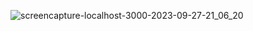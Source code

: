 ![screencapture-localhost-3000-2023-09-27-21_06_20](https://github.com/anjanadave/React-Calculator-Application/assets/138798176/706c26b6-01c0-450c-9912-8773fcba0d47)
